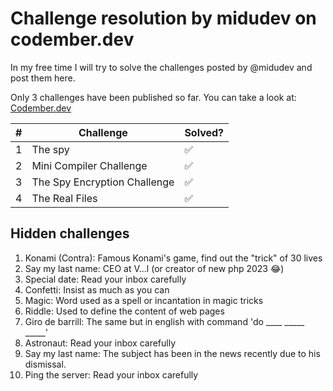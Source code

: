 # Challenge resolution by midudev on codember.dev

In my free time I will try to solve the challenges posted by @midudev and post them here.

Only 3 challenges have been published so far. You can take a look at: [Codember.dev](https://codember.dev/)

| # | Challenge | Solved? |
| ------ | ------ | ------ |
| 1 | The spy | ✅| 
| 2 | Mini Compiler Challenge | ✅| 
| 3 | The Spy Encryption Challenge | ✅| 
| 4 | The Real Files | ✅| 

## Hidden challenges

1. Konami (Contra): Famous Konami's game, find out the "trick" of 30 lives
2. Say my last name: CEO at V...l (or creator of new php 2023 😂)
3. Special date: Read your inbox carefully
4. Confetti: Insist as much as you can
5. Magic: Word used as a spell or incantation in magic tricks
6. Riddle: Used to define the content of web pages
7. Giro de barrill: The same but in english with command 'do ____ _____ _____'
8. Astronaut: Read your inbox carefully
9. Say my last name: The subject has been in the news recently due to his dismissal.
10. Ping the server: Read your inbox carefully